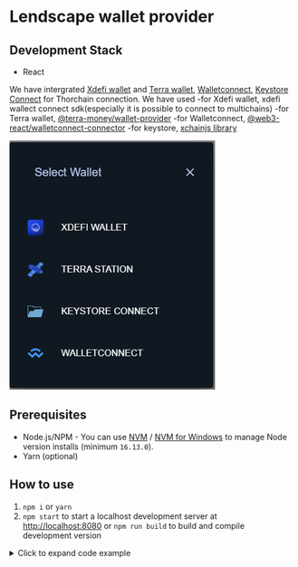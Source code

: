 # Lendscape wallet provider

## Development Stack
- React

We have intergrated [Xdefi wallet](https://chrome.google.com/webstore/detail/xdefi-wallet/hmeobnfnfcmdkdcmlblgagmfpfboieaf?hl=en) and [Terra wallet](https://chrome.google.com/webstore/detail/terra-station-wallet/aiifbnbfobpmeekipheeijimdpnlpgpp/related), [Walletconnect](https://chrome-stats.com/d/djmlnjfkgolclllleomgpgodjkmnjoec), [Keystore Connect](https://www.file-extension.info/format/keystore#:~:text=KEYSTORE%20is%20a%20file%20extension,programs%20distributed%20for%20Windows%20platform.) for Thorchain connection.
We have used 
    -for Xdefi wallet, xdefi wallect connect sdk(especially it is possible to connect to multichains)
    -for Terra wallet, [@terra-money/wallet-provider](https://www.npmjs.com/package/@terra-money/wallet-provider)
    -for Walletconnect, [@web3-react/walletconnect-connector](npmjs.com/package/@web3-react/walletconnect-connector)
    -for keystore, [xchainjs library](https://github.com/xchainjs/xchainjs-lib)

<img src="src/assets/img/readme/wallet.png"></img>
## Prerequisites
- Node.js/NPM - You can use [NVM](https://github.com/nvm-sh/nvm) / [NVM for Windows](https://github.com/coreybutler/nvm-windows) to manage Node version installs (minimum `16.13.0`).
- Yarn (optional)

## How to use
1. `npm i` or `yarn` 
1. `npm start` to start a localhost development server at [http://localhost:8080](http://localhost:3000) or `npm run build` to build and compile development version


<details>
<summary>Click to expand code example</summary>
<br />

**components/keystore.js**

```javascript
//keystore wallet create
const GenerateKeystore = async () => {
    const phrase = generatePhrase() 
    console.log(`phrase ${phrase}`)
    const isCorrect = validatePhrase(phrase)
    console.log(`Phrase valid?: ${isCorrect}`)
    const keystore = await encryptToKeyStore(phrase, password)
    console.log(keystore, "keystore")
    const jsonString = `data:text/json;chatset=utf-8,${encodeURIComponent(
        JSON.stringify(keystore)
        )}`;
    const link = document.createElement("a");
    link.href = jsonString;
    link.download = "keystore.txt";
    link.click();
}
```

**pages/Xdefi.js**

```javascript
//xdefi wallect connect function
const request = (object, method, params) => {
    console.debug({ object, method, params });
    try {
        object.request(
            {
                method,
                params: params,
            },
            (error, result) => {
                // request result handling
                console.debug("callback", error, result);
                this.lastResult = { error, result };
            }
        );
    } catch (e) {
        console.error(e);
        this.lastResult = `Error: ${e.message}`;
    }
}


```

</details>
